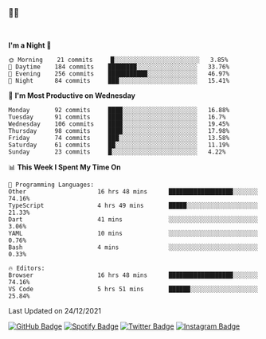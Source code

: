 ### 🤙🍺

<!-- <a href="https://github-readme-stats.vercel.app/api?username=hzak2xx&count_private=true&show_icons=true&theme=dracula">
  <img align="center" src="https://github-readme-stats.vercel.app/api?username=hzak2xx&count_private=true&show_icons=true&theme=dracula" />
</a>
</br> -->
</br>

<!--START_SECTION:waka-->
**I'm a Night 🦉** 

```text
🌞 Morning    21 commits     █░░░░░░░░░░░░░░░░░░░░░░░░   3.85% 
🌆 Daytime    184 commits    ████████░░░░░░░░░░░░░░░░░   33.76% 
🌃 Evening    256 commits    ███████████░░░░░░░░░░░░░░   46.97% 
🌙 Night      84 commits     ███░░░░░░░░░░░░░░░░░░░░░░   15.41%

```
📅 **I'm Most Productive on Wednesday** 

```text
Monday       92 commits     ████░░░░░░░░░░░░░░░░░░░░░   16.88% 
Tuesday      91 commits     ████░░░░░░░░░░░░░░░░░░░░░   16.7% 
Wednesday    106 commits    ████░░░░░░░░░░░░░░░░░░░░░   19.45% 
Thursday     98 commits     ████░░░░░░░░░░░░░░░░░░░░░   17.98% 
Friday       74 commits     ███░░░░░░░░░░░░░░░░░░░░░░   13.58% 
Saturday     61 commits     ██░░░░░░░░░░░░░░░░░░░░░░░   11.19% 
Sunday       23 commits     █░░░░░░░░░░░░░░░░░░░░░░░░   4.22%

```


📊 **This Week I Spent My Time On** 

```text
💬 Programming Languages: 
Other                    16 hrs 48 mins      ██████████████████░░░░░░░   74.16% 
TypeScript               4 hrs 49 mins       █████░░░░░░░░░░░░░░░░░░░░   21.33% 
Dart                     41 mins             ░░░░░░░░░░░░░░░░░░░░░░░░░   3.06% 
YAML                     10 mins             ░░░░░░░░░░░░░░░░░░░░░░░░░   0.76% 
Bash                     4 mins              ░░░░░░░░░░░░░░░░░░░░░░░░░   0.33%

🔥 Editors: 
Browser                  16 hrs 48 mins      ██████████████████░░░░░░░   74.16% 
VS Code                  5 hrs 51 mins       ██████░░░░░░░░░░░░░░░░░░░   25.84%

```


 Last Updated on 24/12/2021
<!--END_SECTION:waka-->

[![GitHub Badge](https://img.shields.io/badge/GitHub-100000?style=for-the-badge&logo=github&logoColor=white)](https://github.com/hzak2xx)
[![Spotify Badge](https://img.shields.io/badge/Spotify-1ED760?&style=for-the-badge&logo=spotify&logoColor=white)](https://open.spotify.com/user/uf90s6sbbh75a1mt44clkhkvf)
[![Twitter Badge](https://img.shields.io/badge/Twitter-1DA1F2?style=for-the-badge&logo=twitter&logoColor=white)](https://twitter.com/hzak2xx)
[![Instagram Badge](https://img.shields.io/badge/Instagram-E4405F?style=for-the-badge&logo=instagram&logoColor=white)](https://www.instagram.com/hzak2xx/)
